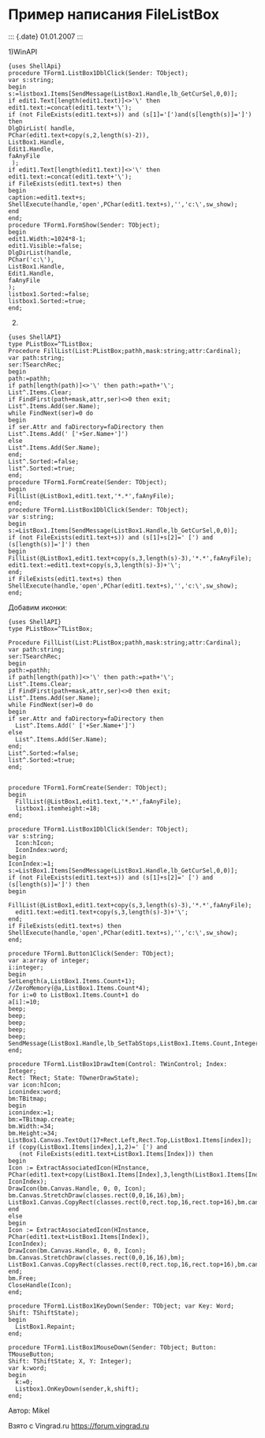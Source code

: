 Пример написания FileListBox
============================

::: {.date}
01.01.2007
:::

1)WinAPI

    {uses ShellApi}
    procedure TForm1.ListBox1DblClick(Sender: TObject);
    var s:string;
    begin
    s:=listbox1.Items[SendMessage(ListBox1.Handle,lb_GetCurSel,0,0)];
    if edit1.Text[length(edit1.text)]<>'\' then edit1.text:=concat(edit1.text+'\');
    if (not FileExists(edit1.text+s)) and (s[1]='[')and(s[length(s)]=']') then
    DlgDirList( handle,
    PChar(edit1.text+copy(s,2,length(s)-2)),
    ListBox1.Handle,
    Edit1.Handle,
    faAnyFile
     );
    if edit1.Text[length(edit1.text)]<>'\' then edit1.text:=concat(edit1.text+'\');
    if FileExists(edit1.text+s) then
    begin
    caption:=edit1.text+s;
    ShellExecute(handle,'open',PChar(edit1.text+s),'','c:\',sw_show);
    end
    end;
    procedure TForm1.FormShow(Sender: TObject);
    begin
    edit1.Width:=1024*8-1;
    edit1.Visible:=false;
    DlgDirList(handle,
    PChar('c:\'),
    ListBox1.Handle,
    Edit1.Handle,
    faAnyFile
    );
    listbox1.Sorted:=false;
    listbox1.Sorted:=true;
    end;

2)

    {uses ShellAPI}
    type PListBox=^TListBox;
    Procedure FillList(List:PListBox;pathh,mask:string;attr:Cardinal);
    var path:string;
    ser:TSearchRec;
    begin
    path:=pathh;
    if path[length(path)]<>'\' then path:=path+'\';
    List^.Items.Clear;
    if FindFirst(path+mask,attr,ser)<>0 then exit;
    List^.Items.Add(ser.Name);
    while FindNext(ser)=0 do
    begin
    if ser.Attr and faDirectory=faDirectory then 
    List^.Items.Add(' ['+Ser.Name+']')
    else 
    List^.Items.Add(Ser.Name);
    end;
    List^.Sorted:=false;
    list^.Sorted:=true;
    end;
    procedure TForm1.FormCreate(Sender: TObject);
    begin
    FillList(@ListBox1,edit1.text,'*.*',faAnyFile);
    end;
    procedure TForm1.ListBox1DblClick(Sender: TObject);
    var s:string;
    begin
    s:=ListBox1.Items[SendMessage(ListBox1.Handle,lb_GetCurSel,0,0)];
    if (not FileExists(edit1.text+s)) and (s[1]+s[2]=' [') and (s[length(s)]=']') then
    begin
    FillList(@ListBox1,edit1.text+copy(s,3,length(s)-3),'*.*',faAnyFile);
    edit1.text:=edit1.text+copy(s,3,length(s)-3)+'\';
    end;
    if FileExists(edit1.text+s) then 
    ShellExecute(handle,'open',PChar(edit1.text+s),'','c:\',sw_show);
    end;
     

Добавим иконки:

    {uses ShellAPI}
    type PListBox=^TListBox;
     
    Procedure FillList(List:PListBox;pathh,mask:string;attr:Cardinal);
    var path:string;
    ser:TSearchRec;
    begin
    path:=pathh;
    if path[length(path)]<>'\' then path:=path+'\';
    List^.Items.Clear;
    if FindFirst(path+mask,attr,ser)<>0 then exit;
    List^.Items.Add(ser.Name);
    while FindNext(ser)=0 do
    begin
    if ser.Attr and faDirectory=faDirectory then 
      List^.Items.Add(' ['+Ser.Name+']')
    else 
      List^.Items.Add(Ser.Name);
    end;
    List^.Sorted:=false;
    list^.Sorted:=true;
    end;
     
     
    procedure TForm1.FormCreate(Sender: TObject);
    begin
      FillList(@ListBox1,edit1.text,'*.*',faAnyFile);
      listbox1.itemheight:=18;
    end;
     
    procedure TForm1.ListBox1DblClick(Sender: TObject);
    var s:string;
      Icon:hIcon;
      IconIndex:word;
    begin
    IconIndex:=1;
    s:=ListBox1.Items[SendMessage(ListBox1.Handle,lb_GetCurSel,0,0)];
    if (not FileExists(edit1.text+s)) and (s[1]+s[2]=' [') and (s[length(s)]=']') then
    begin
      FillList(@ListBox1,edit1.text+copy(s,3,length(s)-3),'*.*',faAnyFile);
      edit1.text:=edit1.text+copy(s,3,length(s)-3)+'\';
    end;
    if FileExists(edit1.text+s) then 
    ShellExecute(handle,'open',PChar(edit1.text+s),'','c:\',sw_show);
    end;
     
    procedure TForm1.Button1Click(Sender: TObject);
    var a:array of integer;
    i:integer;
    begin
    SetLength(a,ListBox1.Items.Count+1);
    //ZeroMemory(@a,ListBox1.Items.Count*4);
    for i:=0 to ListBox1.Items.Count+1 do
    a[i]:=10;
    beep;
    beep;
    beep;
    beep;
    beep;
    SendMessage(ListBox1.Handle,lb_SetTabStops,ListBox1.Items.Count,Integer(@a));
    end;
     
    procedure TForm1.ListBox1DrawItem(Control: TWinControl; Index: Integer;
    Rect: TRect; State: TOwnerDrawState);
    var icon:hIcon;
    iconindex:word;
    bm:TBitmap;
    begin
    iconindex:=1;
    bm:=TBitmap.create;
    bm.Width:=34;
    bm.Height:=34;
    ListBox1.Canvas.TextOut(17+Rect.Left,Rect.Top,ListBox1.Items[index]);
    if (copy(ListBox1.Items[index],1,2)=' [') and 
       (not FileExists(edit1.text+ListBox1.Items[Index])) then
    begin
    Icon := ExtractAssociatedIcon(HInstance,
    PChar(edit1.text+copy(ListBox1.Items[Index],3,length(ListBox1.Items[Index])-3)),
    IconIndex);
    DrawIcon(bm.Canvas.Handle, 0, 0, Icon);
    bm.Canvas.StretchDraw(classes.rect(0,0,16,16),bm);
    ListBox1.Canvas.CopyRect(classes.rect(0,rect.top,16,rect.top+16),bm.canvas,classes.rect(0,0,16,16));
    end
    else
    begin
    Icon := ExtractAssociatedIcon(HInstance,
    PChar(edit1.text+ListBox1.Items[Index]),
    IconIndex);
    DrawIcon(bm.Canvas.Handle, 0, 0, Icon);
    bm.Canvas.StretchDraw(classes.rect(0,0,16,16),bm);
    ListBox1.Canvas.CopyRect(classes.rect(0,rect.top,16,rect.top+16),bm.canvas,classes.rect(0,0,16,16));
    end;
    bm.Free;
    CloseHandle(Icon);
    end;
     
    procedure TForm1.ListBox1KeyDown(Sender: TObject; var Key: Word;
    Shift: TShiftState);
    begin
      ListBox1.Repaint;
    end;
     
    procedure TForm1.ListBox1MouseDown(Sender: TObject; Button: TMouseButton;
    Shift: TShiftState; X, Y: Integer);
    var k:word;
    begin
      k:=0;
      Listbox1.OnKeyDown(sender,k,shift);
    end;

Автор: Mikel

Взято с Vingrad.ru <https://forum.vingrad.ru>

